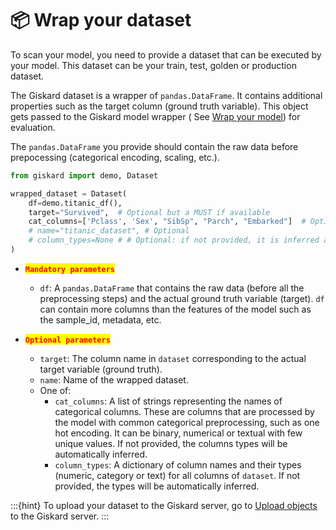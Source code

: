 # 📦 Wrap your dataset

To scan your model, you need to provide a dataset that can be executed by your model. This dataset can be your train, test, golden or production dataset. 

The Giskard dataset is a wrapper of `pandas.DataFrame`. It contains additional properties such as the target column (ground truth variable). This object gets passed to the Giskard model wrapper (
See [Wrap your model](../wrap_model/index.md)) for evaluation.

The `pandas.DataFrame` you provide should contain the raw data before prepocessing (categorical encoding, scaling,
etc.).

```python
from giskard import demo, Dataset

wrapped_dataset = Dataset(
    df=demo.titanic_df(),
    target="Survived",  # Optional but a MUST if available
    cat_columns=['Pclass', 'Sex', "SibSp", "Parch", "Embarked"]  # Optional but a MUST if available. Inferred automatically if not.
    # name="titanic_dataset", # Optional
    # column_types=None # # Optional: if not provided, it is inferred automatically
)
```

* <mark style="color:red;">**`Mandatory parameters`**</mark>
    * `df`: A `pandas.DataFrame` that contains the raw data (before all the preprocessing steps) and the actual
      ground truth variable (target). `df` can contain more columns than the features of the model such as the sample_id,
      metadata, etc.

* <mark style="color:red;">**`Optional parameters`**</mark>
    * `target`: The column name in `dataset` corresponding to the actual target variable (ground truth).
    * `name`: Name of the wrapped dataset.
    * One of:
        * `cat_columns`: A list of strings representing the names of categorical columns. These are columns that are
          processed by the model with common categorical preprocessing, such as one hot encoding. It can be binary,
          numerical or textual with few unique values.
          If not provided, the columns types will be automatically inferred.
        * `column_types`: A dictionary of column names and their types (numeric, category or text) for all columns
          of `dataset`.
          If not provided, the types will be automatically inferred.

:::{hint}
To upload your dataset to the Giskard server, go to [Upload objects](../upload/index.md) to the Giskard server.
:::
